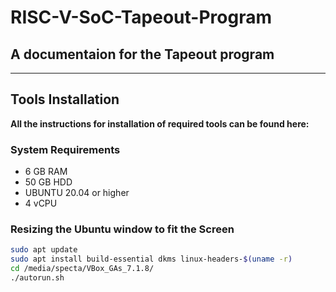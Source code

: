 # RISC-V-SoC-Tapeout-Program

## A documentaion for the Tapeout program
------------------------------------------------------------------------------------------------
## Tools Installation 

**All the instructions for installation of required tools can be found here:**

### System Requirements

- 6 GB RAM
- 50 GB HDD
- UBUNTU 20.04 or higher
- 4 vCPU

### Resizing the Ubuntu window to fit the Screen
```bash
sudo apt update
sudo apt install build-essential dkms linux-headers-$(uname -r)
cd /media/specta/VBox_GAs_7.1.8/
./autorun.sh






